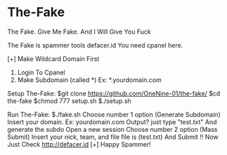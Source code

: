 # The-Fake
The Fake. Give Me Fake. And I Will Give You Fuck

The Fake is spammer tools defacer.id
You need cpanel here.

[+] Make Wildcard Domain First
1. Login To Cpanel
2. Make Subdomain (called *)
Ex: *.yourdomain.com

Setup The-Fake:
$git clone https://github.com/OneNine-01/the-fake/
$cd the-fake
$chmod 777 setup.sh
$./setup.sh

Run The-Fake:
$./fake.sh
Choose number 1 option (Generate Subdomain)
Insert your domain. Ex: yourdomain.com
Output? just type "test.txt"
And generate the subdo
Open a new session
Choose number 2 option (Mass Submit)
Insert your nick, team, and file
file is (test.txt)
And Submit !!
Now Just Check http://defacer.id
[+] Happy Spammer!
